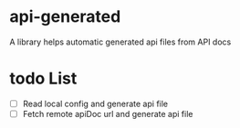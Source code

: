 # api-generated
A library helps automatic generated  api files from API docs

# todo List 
- [ ] Read local config and generate api file
- [ ] Fetch remote apiDoc url and generate api file
